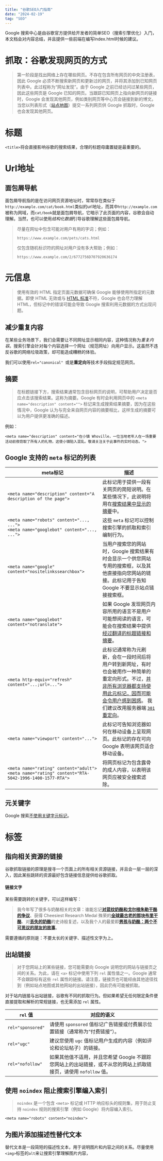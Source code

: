 ```yaml
---
title: "谷歌SEO入门指南"
date: "2024-02-19"
tag: "SEO"
---
```


Google 搜索中心是由谷歌官方提供给开发者的简单SEO（搜索引擎优化）入门，本文档会对内容总结，并且提供一些前端在编写Index.html时候的建议。

# 抓取：谷歌发现网页的方式

>  第一阶段是找出网络上存在哪些网页。不存在包含所有网页的中央注册表，因此 Google  必须不断搜索新网页和更新过的网页，并将其添加到已知网页列表中。此过程称为“网址发现”。由于 Google 之前已经访问过某些网页，因此这些网页是 Google 已知的网页。当跟踪已知网页上指向新网页的链接时，Google  会发现其他网页，例如类别网页等中心页会链接到新的博文。当您以列表形式（[站点地图](https://developers.google.com/search/docs/crawling-indexing/sitemaps/overview?hl=zh-cn)）提交一系列网页供 Google 抓取时，Google 也会发现其他网页。



# 标题

`<title>`将会直接影响谷歌的搜索结果，合理的标题毋庸置疑是最重要的。



# Url地址

## 面包屑导航

面包屑导航指的是在访问网页资源地址时，常常存在类似于`http://example.com/cat/book.html`类似的url地址，而其中`http://example.com`被称为网域，而`cat/book`就是面包屑导航，它暗示了此页面的内容，谷歌会自动理解。当然，也可以使用*结构化数据*引导谷歌理解这些面包屑导航。

> 尽量在网址中包含可能对用户有用的字词；例如：
> ```
> https://www.example.com/pets/cats.html
> ```
> 仅包含随机标识符的网址对用户没有多大帮助；例如：
> ```
> https://www.example.com/2/6772756D707920636174
> ```



# 元信息

> 使用有效的 HTML 指定页面元数据可确保 Google 能够使用所指定的元数据。即使 HTML 无效或与 [HTML 标准](https://html.spec.whatwg.org/multipage/)不符，Google 也会尽力理解 HTML，但标记中的错误可能会导致 Google 搜索利用元数据的方式出现问题。

## 减少重复内容

在某些业务场景下，我们会需要让不同网址显示相同内容，这种情况称为*重复内容*。搜索引擎会针对每个内容选择一个网址（规范网址）向用户显示。这虽然不违反谷歌的网络垃圾政策，却可能造成糟糕的体验。

我们可以使用`rel="canonical" `或是**重定向**等技术手段指定规范网页。

## 摘要

> 在标题链接下方，搜索结果通常包含目标网页的说明，可帮助用户决定是否应点击该搜索结果。这称为摘要。Google 有时会利用网页中的  `<meta name="description" content="">` 标记来生成搜索结果摘要，因为在这些情况中，Google 认为与完全来自网页内容的摘要相比，这样生成的摘要可以为用户提供更准确的描述。

例如：

`<meta name="description" content="在小镇 Whoville，一位当地老年人在一场重要活动前夜窃取了所有人的礼物，这使小镇陷入混乱。敬请关注关于此事件的实时动态。">`



## Google 支持的 `meta` 标记的列表

| meta标记                                                     | 描述                                                         |
| ------------------------------------------------------------ | ------------------------------------------------------------ |
| `<meta name="description" content="A description of the page">` | 此标记用于提供一段有关网页的简短说明。在某些情况下，此说明将用在[搜索结果中显示的摘要](https://developers.google.com/search/docs/appearance/snippet?hl=zh-cn)中。 |
| `<meta name="robots" content="..., ...">`                        <br />  `<meta name="googlebot" content="..., ...">` | 这些 `meta` 标记可以控制搜索引擎的抓取和索引编制行为。       |
| `<meta name="google" content="nositelinkssearchbox">`        | 当用户搜索您的网站时，Google 搜索结果有时会显示一个供您网站专用的搜索框，以及其他直接指向您网站的链接。此标记用于告知 Google 不要显示站点链接搜索框。 |
| `<meta name="googlebot" content="notranslate">`              | 如果 Google 发现网页内容所用的语言不是用户可能想阅读的语言，可能会在搜索结果中提供[经过翻译的标题链接和摘要](https://developers.google.com/search/docs/appearance/translated-results?hl=zh-cn)。 |
| `<meta http-equiv="refresh" content="...;url=...">`          | 此标记通常称为元刷新，会在一段时间后将用户转到新网址，有时也会被用作一种简单的重定向形式。不过，[并非所有浏览器都支持使用此元标记，因而可能会令用户感到困惑](https://www.w3.org/TR/WCAG10-HTML-TECHS/#meta-element)。        我们建议改用服务器端 [`301` 重定向](https://developers.google.com/search/docs/crawling-indexing/301-redirects?hl=zh-cn)。 |
| `<meta name="viewport" content="...">`                       | 此标记可告知浏览器如何在移动设备上呈现网页。此标记的存在可向 Google 表明该网页适合移动设备。 |
| `<meta name="rating" content="adult">`                              `<meta name="rating" content="RTA-5042-1996-1400-1577-RTA">` | 将网页标记为包含露骨的成人内容，以表明该网页应被安全搜索滤除。 |



## 元关键字

 Google 搜索[不使用关键字元标记](https://developers.google.com/search/blog/2009/09/google-does-not-use-keywords-meta-tag?hl=zh-cn)。

# 标签

## 指向相关资源的链接

谷歌抓取链接的原理是搜寻一个页面上的所有相关资源链接，并且会一层一层的深入，因此某些跳转的资源最好包含链接信息提供给谷歌抓取。

#### 链接文字

某些需要跳转的关键字，可以这样编写：

> 我今年写了很多与奶酪相关的文章：谁能忘记<a href="https://example.com/blue-cheese-vs-gorgonzola">**对蓝纹奶酪和戈尔根朱勒干酪的争议**</a>、获得 Cheesiest Research Medal 殊荣的<a href="https://example.com/worlds-oldest-brie">**全球最古老的那块布里干酪**</a>、对<a href="https://example.com/the-lost-cheese">**丢失的奶酪**</a>的史诗般复述，以及我个人的最爱即<a href="https://example.com/boy-and-his-cheese">**男孩与奶酪：两个不可思议的朋友的故事**</a>。    

需要遵循的原则是：不要太长的关键字、描述性文字为上。

## 出站链接

> 对于您网站上的某些链接，您可能需要向 Google 说明您的网站与链接页之间的关系。为此，请在 `<a>` 标记中使用下列 `rel` 属性值之一。Google 通常不会跟踪标有这些 `rel` 属性的链接。请注意，链接页也可能经由其他途径找到（例如站点地图或其他网站的出站链接），因此仍有可能被抓取。

对于站内链接与出站链接，谷歌有不同的抓取行为。但如果希望无任何限定条件便直接提取和解析的常规链接，也无需添加 `rel` 属性。

| `rel` 值          | 对应的语义                                                   |
| ----------------- | ------------------------------------------------------------ |
| `rel="sponsored"` | 请使用 `sponsored` 值标记广告链接或付费展示位置链接（通常称为“付费链接”）。 |
| `rel="ugc"`       | 建议您使用 `ugc` 值标记用户生成的内容（例如评论和论坛帖子）的链接。 |
| `rel="nofollow"`  | 如果其他值不适用，并且您希望 Google 不跟踪您网站上的出站链接，或不从您的网站上抓取链接页，请使用 `nofollow` 值。 |

## 使用 `noindex` 阻止搜索引擎编入索引

> `noindex` 是一个包含 `<meta>` 标记或 HTTP 响应标头的规则集，用于防止支持 `noindex` 规则的搜索引擎（例如 Google）将内容编入索引。

```
<meta name="robots" content="noindex">
```

## 为图片添加描述性替代文本

替代文本是一段简短的描述性文本，用于说明图片和内容之间的关系。尽量使用`<img>`标签的`alt`来让搜索引擎理解图片内容，

